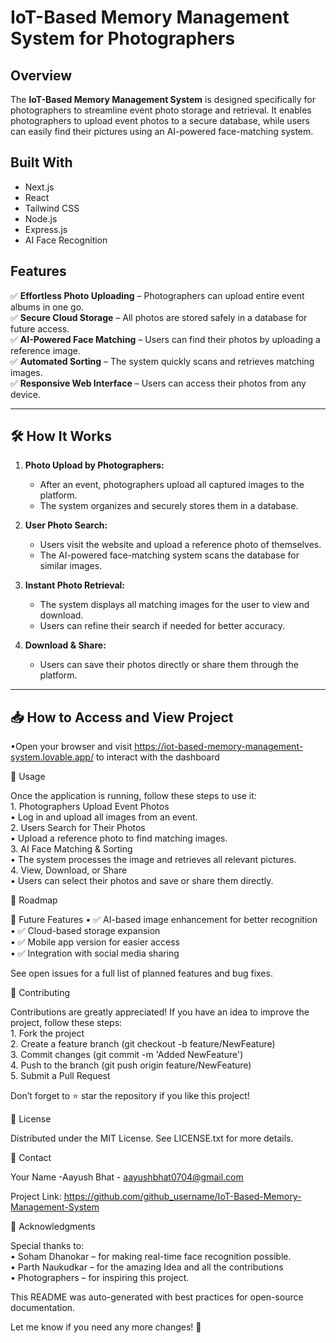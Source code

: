 

# IoT-Based Memory Management System for Photographers

## Overview

The **IoT-Based Memory Management System** is designed specifically for photographers to streamline event photo storage and retrieval. It enables photographers to upload event photos to a secure database, while users can easily find their pictures using an AI-powered face-matching system.

## Built With

- Next.js  
- React  
- Tailwind CSS  
- Node.js  
- Express.js  
- AI Face Recognition  

## Features

✅ **Effortless Photo Uploading** – Photographers can upload entire event albums in one go.  <br/>
✅ **Secure Cloud Storage** – All photos are stored safely in a database for future access.  <br/>
✅ **AI-Powered Face Matching** – Users can find their photos by uploading a reference image.  <br/>
✅ **Automated Sorting** – The system quickly scans and retrieves matching images.  <br/>
✅ **Responsive Web Interface** – Users can access their photos from any device.  <br/>

---

## 🛠 How It Works<br/>

1. **Photo Upload by Photographers:**  <br/>
   - After an event, photographers upload all captured images to the platform.  <br/>
   - The system organizes and securely stores them in a database.  <br/>

2. **User Photo Search:**  <br/>
   - Users visit the website and upload a reference photo of themselves.  <br/>
   - The AI-powered face-matching system scans the database for similar images.  <br/>

3. **Instant Photo Retrieval:**  <br/>
   - The system displays all matching images for the user to view and download. <br/> 
   - Users can refine their search if needed for better accuracy.  <br/>

4. **Download & Share:**  <br/>
   - Users can save their photos directly or share them through the platform.  <br/>

---

## 📥 How to Access and View Project  <br/>

  •Open your browser and visit https://iot-based-memory-management-system.lovable.app/ to interact with the dashboard   <br/>

🚀 Usage <br/>

Once the application is running, follow these steps to use it: <br/>
	1.	Photographers Upload Event Photos <br/>
		•	Log in and upload all images from an event. <br/>
	2.	Users Search for Their Photos <br/>
		•	Upload a reference photo to find matching images. <br/>
	3.	AI Face Matching & Sorting <br/>
		•	The system processes the image and retrieves all relevant pictures. <br/>
	4.	View, Download, or Share <br/>
		•	Users can select their photos and save or share them directly. <br/>

📌 Roadmap <br/>

🔹 Future Features
	•	✅ AI-based image enhancement for better recognition <br/>
	•	✅ Cloud-based storage expansion <br/>
	•	✅ Mobile app version for easier access <br/>
	•	✅ Integration with social media sharing <br/>

See open issues for a full list of planned features and bug fixes. <br/>

🤝 Contributing

Contributions are greatly appreciated! If you have an idea to improve the project, follow these steps: <br/>
	1.	Fork the project <br/>
	2.	Create a feature branch (git checkout -b feature/NewFeature) <br/>
	3.	Commit changes (git commit -m 'Added NewFeature') <br/>
	4.	Push to the branch (git push origin feature/NewFeature) <br/>
	5.	Submit a Pull Request <br/>
 
Don’t forget to ⭐ star the repository if you like this project! <br/>

📝 License <br/>

Distributed under the MIT License. See LICENSE.txt for more details. <br/>

📧 Contact <br/>

Your Name -Aayush Bhat - aayushbhat0704@gmail.com <br/>

Project Link: https://github.com/github_username/IoT-Based-Memory-Management-System <br/>

🙏 Acknowledgments <br/>

Special thanks to: <br/>
	•	Soham Dhanokar – for making real-time face recognition possible. <br/>
	•	Parth Naukudkar – for the amazing Idea and all the contributions <br/>
	•	Photographers – for inspiring this project. <br/>

This README was auto-generated with best practices for open-source documentation. <br/>

Let me know if you need any more changes! 🚀
